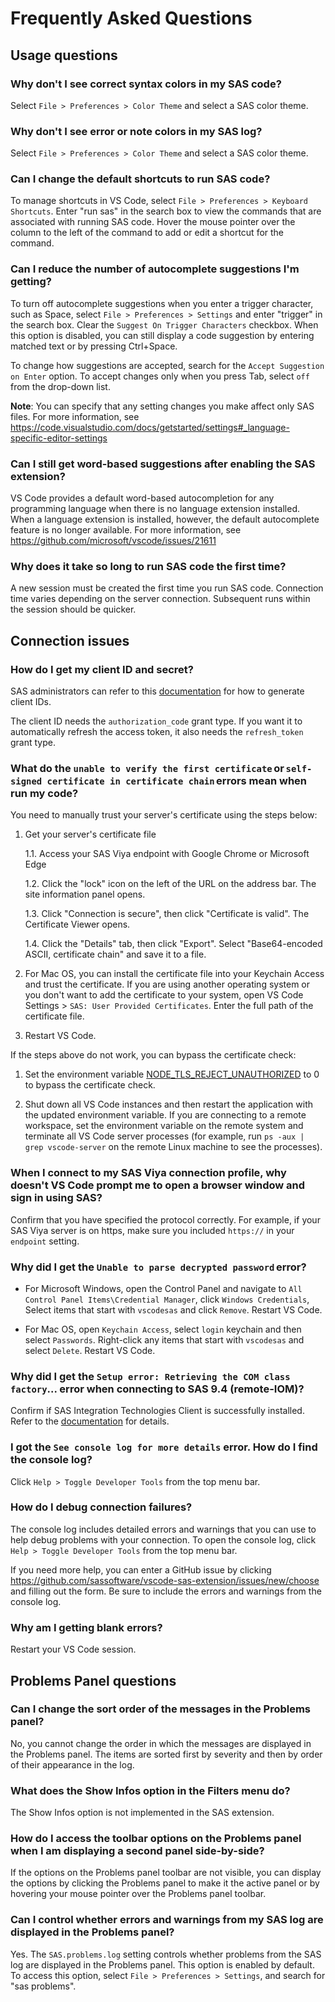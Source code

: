 # Frequently Asked Questions

## Usage questions

### Why don't I see correct syntax colors in my SAS code?

Select `File > Preferences > Color Theme` and select a SAS color theme.

### Why don't I see error or note colors in my SAS log​?

Select `File > Preferences > Color Theme` and select a SAS color theme.

### Can I change the default shortcuts to run SAS code?

To manage shortcuts in VS Code, select `File > Preferences > Keyboard Shortcuts`. Enter "run sas" in the search box to view the commands that are associated with running SAS code. Hover the mouse pointer over the column to the left of the command to add or edit a shortcut for the command.

### Can I reduce the number of autocomplete suggestions I'm getting?

To turn off autocomplete suggestions when you enter a trigger character, such as Space, select `File > Preferences > Settings` and enter "trigger" in the search box. Clear the `Suggest On Trigger Characters` checkbox. When this option is disabled, you can still display a code suggestion by entering matched text or by pressing Ctrl+Space.

To change how suggestions are accepted, search for the `Accept Suggestion on Enter` option. To accept changes only when you press Tab, select `off` from the drop-down list.

**Note**: You can specify that any setting changes you make affect only SAS files. For more information, see https://code.visualstudio.com/docs/getstarted/settings#_language-specific-editor-settings

### Can I still get word-based suggestions after enabling the SAS extension?

VS Code provides a default word-based autocompletion for any programming language when there is no language extension installed. When a language extension is installed, however, the default autocomplete feature is no longer available. For more information, see https://github.com/microsoft/vscode/issues/21611

### Why does it take so long to run SAS code the first time?

A new session must be created the first time you run SAS code. Connection time varies depending on the server connection. Subsequent runs within the session should be quicker.

## Connection issues

### How do I get my client ID and secret?

SAS administrators can refer to this [documentation](https://documentation.sas.com/?cdcId=sasadmincdc&cdcVersion=v_052&docsetId=calauthmdl&docsetTarget=n1iyx40th7exrqn1ej8t12gfhm88.htm#n0ce1kz53qzmukn165fzrqdsws3e) for how to generate client IDs.

The client ID needs the `authorization_code` grant type. If you want it to automatically refresh the access token, it also needs the `refresh_token` grant type.

### What do the `unable to verify the first certificate` or `self-signed certificate in certificate chain` errors mean when run my code?

You need to manually trust your server's certificate using the steps below:

1. Get your server's certificate file

   1.1. Access your SAS Viya endpoint with Google Chrome or Microsoft Edge

   1.2. Click the "lock" icon on the left of the URL on the address bar. The site information panel opens.

   1.3. Click "Connection is secure", then click "Certificate is valid". The Certificate Viewer opens.

   1.4. Click the "Details" tab, then click "Export". Select "Base64-encoded ASCII, certificate chain" and save it to a file.

2. For Mac OS, you can install the certificate file into your Keychain Access and trust the certificate. If you are using another operating system or you don't want to add the certificate to your system, open VS Code Settings > `SAS: User Provided Certificates`. Enter the full path of the certificate file.

3. Restart VS Code.

If the steps above do not work, you can bypass the certificate check:

1. Set the environment variable [NODE_TLS_REJECT_UNAUTHORIZED](https://nodejs.org/api/cli.html#node_tls_reject_unauthorizedvalue) to 0 to bypass the certificate check.

2. Shut down all VS Code instances and then restart the application with the updated environment variable. If you are connecting to a remote workspace, set the environment variable on the remote system and terminate all VS Code server processes (for example, run `ps -aux | grep vscode-server` on the remote Linux machine to see the processes).

### When I connect to my SAS Viya connection profile, why doesn't VS Code prompt me to open a browser window and sign in using SAS?

Confirm that you have specified the protocol correctly. For example, if your SAS Viya server is on https, make sure you included `https://` in your `endpoint` setting.

### Why did I get the `Unable to parse decrypted password` error​?

- For Microsoft Windows, open the Control Panel and navigate to `All Control Panel Items\Credential Manager`, click `Windows Credentials`, Select items that start with `vscodesas` and click `Remove`. Restart VS Code.

- For Mac OS, open `Keychain Access`, select `login` keychain and then select `Passwords`. Right-click any items that start with `vscodesas` and select `Delete`. Restart VS Code.

### Why did I get the `Setup error: Retrieving the COM class factory`... error when connecting to SAS 9.4 (remote-IOM)?

Confirm if SAS Integration Technologies Client is successfully installed. Refer to the [documentation](./Configurations/Profiles/sas9iom.md) for details.

### I got the `See console log for more details` error. How do I find the console log?​

Click `Help > Toggle Developer Tools` from the top menu bar.

### How do I debug connection failures?

The console log includes detailed errors and warnings that you can use to help debug problems with your connection. To open the console log, click `Help > Toggle Developer Tools` from the top menu bar.

If you need more help, you can enter a GitHub issue by clicking https://github.com/sassoftware/vscode-sas-extension/issues/new/choose and filling out the form. Be sure to include the errors and warnings from the console log.

### Why am I getting blank errors?

Restart your VS Code session.

## Problems Panel questions

### Can I change the sort order of the messages in the Problems panel?

No, you cannot change the order in which the messages are displayed in the Problems panel. The items are sorted first by severity and then by order of their appearance in the log.

### What does the Show Infos option in the Filters menu do?

The Show Infos option is not implemented in the SAS extension.

### How do I access the toolbar options on the Problems panel when I am displaying a second panel side-by-side?

If the options on the Problems panel toolbar are not visible, you can display the options by clicking the Problems panel to make it the active panel or by hovering your mouse pointer over the Problems panel toolbar.

### Can I control whether errors and warnings from my SAS log are displayed in the Problems panel?

Yes. The `SAS.problems.log` setting controls whether problems from the SAS log are displayed in the Problems panel. This option is enabled by default. To access this option, select `File > Preferences > Settings`, and search for "sas problems".
